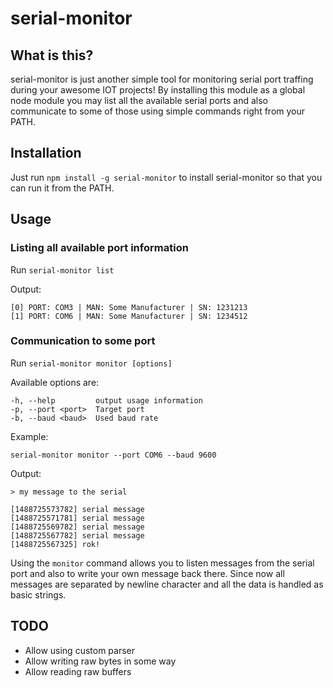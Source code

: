 # serial-monitor

## What is this?

serial-monitor is just another simple tool for monitoring serial port traffing
during your awesome IOT projects! By installing this module as a global node
module you may list all the available serial ports and also communicate to
some of those using simple commands right from your PATH.

## Installation

Just run `npm install -g serial-monitor` to install serial-monitor so that you
can run it from the PATH.

## Usage

### Listing all available port information

Run `serial-monitor list`

Output:

```
[0] PORT: COM3 | MAN: Some Manufacturer | SN: 1231213
[1] PORT: COM6 | MAN: Some Manufacturer | SN: 1234512
```

### Communication to some port

Run `serial-monitor monitor [options]`

Available options are: 

    -h, --help         output usage information
    -p, --port <port>  Target port
    -b, --baud <baud>  Used baud rate
    
    
Example:

`serial-monitor monitor --port COM6 --baud 9600`

Output:

```
> my message to the serial

[1488725573782] serial message
[1488725571781] serial message
[1488725569782] serial message
[1488725567782] serial message
[1488725567325] rok!
```

Using the `monitor` command allows you to listen messages from the serial port
and also to write your own message back there. Since now all messages are separated
by newline character and all the data is handled as basic strings.

## TODO
* Allow using custom parser
* Allow writing raw bytes in some way
* Allow reading raw buffers
